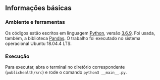 ## Informações básicas

### Ambiente e ferramentas
Os códigos estão escritos em linguagem [Python](https://www.python.org/ "Python"), versão [3.6.9](https://www.python.org/downloads/release/python-369/ "versão 3.6.9"). 
Foi usada, também, a biblioteca [Pandas](https://pandas.pydata.org/ "Pandas").
O trabalho foi executado no sistema operacional Ubuntu 18.04.4 LTS. 

### Execução
Para executar, abra o terminal no diretório correspondente (``publichealth/src``) e rode o comando ``python3 __main__.py``.

